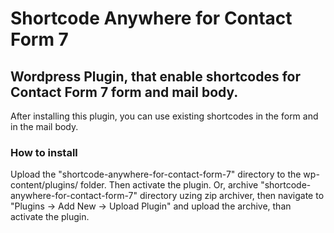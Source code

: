 # Shortcode Anywhere for Contact Form 7 
## Wordpress Plugin, that enable shortcodes for Contact Form 7 form and mail body.

After installing this plugin, you can use existing shortcodes in the form and in the mail body.

### How to install

Upload the "shortcode-anywhere-for-contact-form-7" directory to the wp-content/plugins/ folder. Then activate the plugin. Or, archive "shortcode-anywhere-for-contact-form-7" directory uzing zip archiver, then navigate to "Plugins -> Add New -> Upload Plugin" and upload the archive, than activate the plugin.
